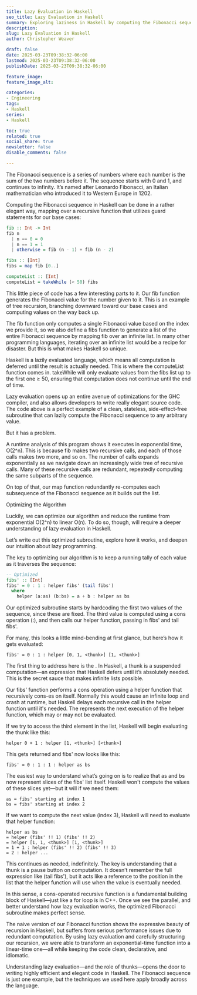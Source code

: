 ```yaml
---
title: Lazy Evaluation in Haskell
seo_title: Lazy Evaluation in Haskell
summary: Exploring laziness in Haskell by computing the Fibonacci sequence
description: 
slug: Lazy Evaluation in Haskell
author: Christopher Weaver

draft: false
date: 2025-03-23T09:38:32-06:00
lastmod: 2025-03-23T09:38:32-06:00
publishDate: 2025-03-23T09:38:32-06:00

feature_image:
feature_image_alt: 

categories:
- Engineering
tags:
- Haskell
series:
- Haskell

toc: true
related: true
social_share: true
newsletter: false
disable_comments: false

---
```

The Fibonacci sequence is a series of numbers where each number is the sum of the two numbers before it. The sequence starts with 0 and 1, and continues to infinity. It’s named after Leonardo Fibonacci, an Italian mathematician who introduced it to Western Europe in 1202.

Computing the Fibonacci sequence in Haskell can be done in a rather elegant way, mapping over a recursive function that utilizes guard statements for our base cases:
```Haskell
fib :: Int -> Int
fib n
  | n == 0 = 0
  | n == 1 = 1
  | otherwise = fib (n - 1) + fib (n - 2)

fibs :: [Int]
fibs = map fib [0..]

computeList :: [Int]
computeList = takeWhile (< 50) fibs
```
This little piece of code has a few interesting parts to it. Our fib function generates the Fibonacci value for the number given to it. This is an example of tree recursion, branching downward toward our base cases and computing values on the way back up.

The fib function only computes a single Fibonacci value based on the index we provide it, so we also define a fibs function to generate a list of the entire Fibonacci sequence by mapping fib over an infinite list. In many other programming languages, iterating over an infinite list would be a recipe for disaster. But this is what makes Haskell so unique.

Haskell is a lazily evaluated language, which means all computation is deferred until the result is actually needed. This is where the computeList function comes in. takeWhile will only evaluate values from the fibs list up to the first one ≥ 50, ensuring that computation does not continue until the end of time.

Lazy evaluation opens up an entire avenue of optimizations for the GHC compiler, and also allows developers to write really elegant source code. The code above is a perfect example of a clean, stateless, side-effect-free subroutine that can lazily compute the Fibonacci sequence to any arbitrary value.

But it has a problem.

A runtime analysis of this program shows it executes in exponential time, O(2^n). This is because fib makes two recursive calls, and each of those calls makes two more, and so on. The number of calls expands exponentially as we navigate down an increasingly wide tree of recursive calls. Many of these recursive calls are redundant, repeatedly computing the same subparts of the sequence.

On top of that, our map function redundantly re-computes each subsequence of the Fibonacci sequence as it builds out the list.

Optimizing the Algorithm

Luckily, we can optimize our algorithm and reduce the runtime from exponential O(2^n) to linear O(n). To do so, though, will require a deeper understanding of lazy evaluation in Haskell.

Let’s write out this optimized subroutine, explore how it works, and deepen our intuition about lazy programming.

The key to optimizing our algorithm is to keep a running tally of each value as it traverses the sequence:
```Haskell
-- Optimized
fibs' :: [Int]
fibs' = 0 : 1 : helper fibs' (tail fibs')
  where
    helper (a:as) (b:bs) = a + b : helper as bs
```
Our optimized subroutine starts by hardcoding the first two values of the sequence, since these are fixed. The third value is computed using a cons operation (:), and then calls our helper function, passing in fibs' and tail fibs'.

For many, this looks a little mind-bending at first glance, but here’s how it gets evaluated:
```
fibs' = 0 : 1 : helper [0, 1, <thunk>] [1, <thunk>]
```
The first thing to address here is the <thunk>. In Haskell, a thunk is a suspended computation—an expression that Haskell defers until it’s absolutely needed. This is the secret sauce that makes infinite lists possible.

Our fibs' function performs a cons operation using a helper function that recursively cons-es on itself. Normally this would cause an infinite loop and crash at runtime, but Haskell delays each recursive call in the helper function until it's needed. The <thunk> represents the next execution of the helper function, which may or may not be evaluated.

If we try to access the third element in the list, Haskell will begin evaluating the thunk like this:
```
helper 0 + 1 : helper [1, <thunk>] [<thunk>]
```
This gets returned and fibs' now looks like this:
```
fibs' = 0 : 1 : 1 : helper as bs
```
The easiest way to understand what’s going on is to realize that as and bs now represent slices of the fibs' list itself. Haskell won't compute the values of these slices yet—but it will if we need them:
```
as = fibs' starting at index 1
bs = fibs' starting at index 2
```
If we want to compute the next value (index 3), Haskell will need to evaluate that helper function:
```
helper as bs
= helper (fibs' !! 1) (fibs' !! 2)
= helper [1, 1, <thunk>] [1, <thunk>]
= 1 + 1 : helper (fibs' !! 2) (fibs' !! 3)
= 2 : helper ...
```
This continues as needed, indefinitely. The key is understanding that a thunk is a pause button on computation. It doesn’t remember the full expression like (tail fibs'), but it acts like a reference to the position in the list that the helper function will use when the value is eventually needed.

In this sense, a cons-operated recursive function is a fundamental building block of Haskell—just like a for loop is in C++. Once we see the parallel, and better understand how lazy evaluation works, the optimized Fibonacci subroutine makes perfect sense.

The naive version of our Fibonacci function shows the expressive beauty of recursion in Haskell, but suffers from serious performance issues due to redundant computation. By using lazy evaluation and carefully structuring our recursion, we were able to transform an exponential-time function into a linear-time one—all while keeping the code clean, declarative, and idiomatic.

Understanding lazy evaluation—and the role of thunks—opens the door to writing highly efficient and elegant code in Haskell. The Fibonacci sequence is just one example, but the techniques we used here apply broadly across the language.